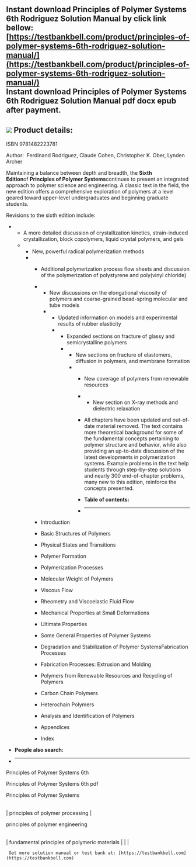Instant download **Principles of Polymer Systems 6th Rodriguez Solution Manual** by click link bellow:  
[https://testbankbell.com/product/principles-of-polymer-systems-6th-rodriguez-solution-manual/](https://testbankbell.com/product/principles-of-polymer-systems-6th-rodriguez-solution-manual/)  
**Instant download Principles of Polymer Systems 6th Rodriguez Solution Manual pdf docx epub after payment.**
-------------------------------------------------------------------------------------------------------------


![](https://testbankbell.com/wp-content/uploads/2023/05/principles-of-polymer-systems-6th-rodriguez-solution-manual.jpg)
**Product details:**
--------------------


ISBN 9781482223781

Author:  Ferdinand Rodriguez, Claude Cohen, Christopher K. Ober, Lynden Archer

Maintaining a balance between depth and breadth, the **Sixth Edition**of **Principles of Polymer Systems**continues to present an integrated approach to polymer science and engineering. A classic text in the field, the new edition offers a comprehensive exploration of polymers at a level geared toward upper-level undergraduates and beginning graduate students.

Revisions to the sixth edition include:


 * + A more detailed discussion of crystallization kinetics, strain-induced crystallization, block copolymers, liquid crystal polymers, and gels
   +   + New, powerful radical polymerization methods
       +   + Additional polymerization process flow sheets and discussion of the polymerization of polystyrene and poly(vinyl chloride)
           +   + New discussions on the elongational viscosity of polymers and coarse-grained bead-spring molecular and tube models
               +   + Updated information on models and experimental results of rubber elasticity
                   +   + Expanded sections on fracture of glassy and semicrystalline polymers
                       +   + New sections on fracture of elastomers, diffusion in polymers, and membrane formation
                           +   + New coverage of polymers from renewable resources
                               +   + New section on X-ray methods and dielectric relaxation
                                
                               +   All chapters have been updated and out-of-date material removed. The text contains more theoretical background for some of the fundamental concepts pertaining to polymer structure and behavior, while also providing an up-to-date discussion of the latest developments in polymerization systems. Example problems in the text help students through step-by-step solutions and nearly 300 end-of-chapter problems, many new to this edition, reinforce the concepts presented.
                               +   **Table of contents:**
                               +   ----------------------
                            
           +   Introduction
           +   Basic Structures of Polymers
           +   Physical States and Transitions
           +   Polymer Formation
           +   Polymerization Processes
           +   Molecular Weight of Polymers
           +   Viscous Flow
           +   Rheometry and Viscoelastic Fluid Flow
           +   Mechanical Properties at Small Deformations
           +   Ultimate Properties
           +   Some General Properties of Polymer Systems
           +   Degradation and Stabilization of Polymer SystemsFabrication Processes
           +   Fabrication Processes: Extrusion and Molding
           +   Polymers from Renewable Resources and Recycling of Polymers
           +   Carbon Chain Polymers
           +   Heterochain Polymers
           +   Analysis and Identification of Polymers
           +   Appendices
           +   Index
        
 * **People also search:**
 * -----------------------

Principles of Polymer Systems 6th

Principles of Polymer Systems 6th pdf

Principles of Polymer Systems


|  |
| --- |
| 
principles of polymer processing
 |


 principles of polymer engineering


 |  |  |  |
 | --- | --- | --- |
 | 
 fundamental principles of polymeric materials
  |  |  |


     Get more solution manual or test bank at: [https://testbankbell.com](https://testbankbell.com)
